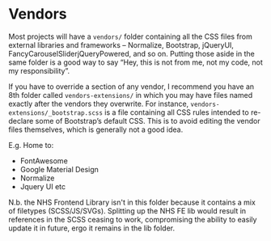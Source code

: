 ﻿# Vendors

Most projects will have a `vendors/` folder containing all the CSS files from external libraries and frameworks – Normalize, Bootstrap, jQueryUI, FancyCarouselSliderjQueryPowered, and so on. Putting those aside in the same folder is a good way to say “Hey, this is not from me, not my code, not my responsibility”.

If you have to override a section of any vendor, I recommend you have an 8th folder called `vendors-extensions/` in which you may have files named exactly after the vendors they overwrite. For instance, `vendors-extensions/_bootstrap.scss` is a file containing all CSS rules intended to re-declare some of Bootstrap’s default CSS. This is to avoid editing the vendor files themselves, which is generally not a good idea.

E.g. Home to:
- FontAwesome
- Google Material Design
- Normalize
- Jquery UI
etc

N.b. the NHS Frontend Library isn't in this folder because it contains a mix of filetypes (SCSS/JS/SVGs). 
Splitting up the NHS FE lib would result in references in the SCSS ceasing to work, compromising the ability to easily update it in future, ergo it remains in the lib folder.